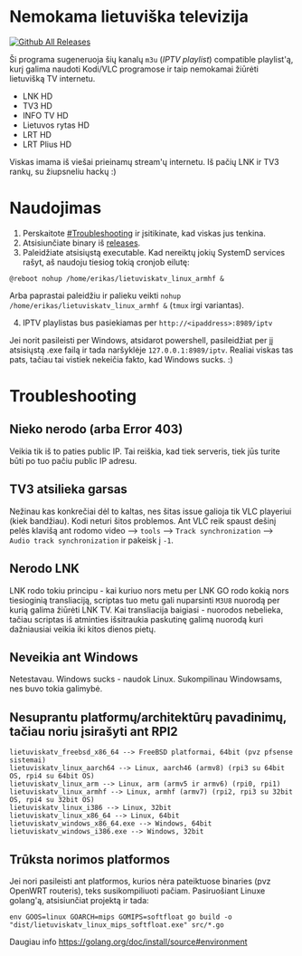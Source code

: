# Nemokama lietuviška televizija

[![Github All Releases](https://img.shields.io/github/downloads/erkexzcx/lietuviska-tv/total.svg)](https://github.com/erkexzcx/lietuviska-tv/releases)

Ši programa sugeneruoja šių kanalų `m3u` (_IPTV playlist_) compatible playlist'ą, kurį galima naudoti Kodi/VLC programose ir taip nemokamai žiūrėti lietuvišką TV internetu.

* LNK HD
* TV3 HD
* INFO TV HD
* Lietuvos rytas HD
* LRT HD
* LRT Plius HD

Viskas imama iš viešai prieinamų stream'ų internetu. Iš pačių LNK ir TV3 rankų, su žiupsneliu hackų :)

# Naudojimas

1. Perskaitote [#Troubleshooting](#Troubleshooting) ir įsitikinate, kad viskas jus tenkina.
2. Atsisiunčiate binary iš [releases](https://github.com/erkexzcx/lietuviska-tv/releases).
3. Paleidžiate atsisiųstą executable. Kad nereiktų jokių SystemD services rašyt, aš naudoju tiesiog tokią cronjob eilutę:
```
@reboot nohup /home/erikas/lietuviskatv_linux_armhf &
```
Arba paprastai paleidžiu ir palieku veikti `nohup /home/erikas/lietuviskatv_linux_armhf &` (`tmux` irgi variantas).

4. IPTV playlistas bus pasiekiamas per `http://<ipaddress>:8989/iptv`

Jei norit pasileisti per Windows, atsidarot powershell, pasileidžiat per jį atsisiųstą .exe failą ir tada naršyklėje `127.0.0.1:8989/iptv`. Realiai viskas tas pats, tačiau tai vistiek nekeičia fakto, kad Windows sucks. :)

# Troubleshooting

## Nieko nerodo (arba Error 403)

Veikia tik iš to paties public IP. Tai reiškia, kad tiek serveris, tiek jūs turite būti po tuo pačiu public IP adresu.

## TV3 atsilieka garsas

Nežinau kas konkrečiai dėl to kaltas, nes šitas issue galioja tik VLC playeriui (kiek bandžiau). Kodi neturi šitos problemos. Ant VLC reik spaust dešinį pelės klavišą ant rodomo video --> `tools` --> `Track synchronization` --> `Audio track synchronization` ir pakeisk į `-1`.

## Nerodo LNK

LNK rodo tokiu principu - kai kuriuo nors metu per LNK GO rodo kokią nors tiesioginią transliaciją, scriptas tuo metu gali nuparsinti `M3U8` nuorodą per kurią galima žiūrėti LNK TV. Kai transliacija baigiasi - nuorodos nebelieka, tačiau scriptas iš atminties išsitraukia paskutinę galimą nuorodą kuri dažniausiai veikia iki kitos dienos pietų.

## Neveikia ant Windows

Netestavau. Windows sucks - naudok Linux. Sukompilinau Windowsams, nes buvo tokia galimybė.

## Nesuprantu platformų/architektūrų pavadinimų, tačiau noriu įsirašyti ant RPI2

```
lietuviskatv_freebsd_x86_64 --> FreeBSD platformai, 64bit (pvz pfsense sistemai)
lietuviskatv_linux_aarch64 --> Linux, aarch46 (armv8) (rpi3 su 64bit OS, rpi4 su 64bit OS)
lietuviskatv_linux_arm --> Linux, arm (armv5 ir armv6) (rpi0, rpi1)
lietuviskatv_linux_armhf --> Linux, armhf (armv7) (rpi2, rpi3 su 32bit OS, rpi4 su 32bit OS)
lietuviskatv_linux_i386 --> Linux, 32bit
lietuviskatv_linux_x86_64 --> Linux, 64bit
lietuviskatv_windows_x86_64.exe --> Windows, 64bit
lietuviskatv_windows_i386.exe --> Windows, 32bit
```

## Trūksta norimos platformos

Jei nori pasileisti ant platformos, kurios nėra pateiktuose binaries (pvz OpenWRT routeris), teks susikompiliuoti pačiam. Pasiruošiant Linuxe golang'ą, atsisiunčiat projektą ir tada:
```
env GOOS=linux GOARCH=mips GOMIPS=softfloat go build -o "dist/lietuviskatv_linux_mips_softfloat.exe" src/*.go
```
Daugiau info https://golang.org/doc/install/source#environment
